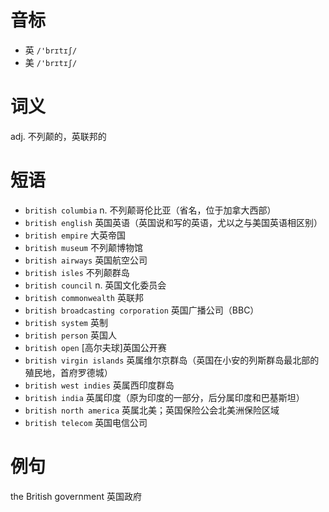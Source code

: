 # 音标

- 英 `/'brɪtɪʃ/`
- 美 `/'brɪtɪʃ/`

# 词义

adj. 不列颠的，英联邦的


# 短语

- `british columbia` n. 不列颠哥伦比亚（省名，位于加拿大西部）
- `british english` 英国英语（英国说和写的英语，尤以之与美国英语相区别）
- `british empire` 大英帝国
- `british museum` 不列颠博物馆
- `british airways` 英国航空公司
- `british isles` 不列颠群岛
- `british council` n. 英国文化委员会
- `british commonwealth` 英联邦
- `british broadcasting corporation` 英国广播公司（BBC）
- `british system` 英制
- `british person` 英国人
- `british open` [高尔夫球]英国公开赛
- `british virgin islands` 英属维尔京群岛（英国在小安的列斯群岛最北部的殖民地，首府罗德城）
- `british west indies` 英属西印度群岛
- `british india` 英属印度（原为印度的一部分，后分属印度和巴基斯坦）
- `british north america` 英属北美；英国保险公会北美洲保险区域
- `british telecom` 英国电信公司

# 例句

the British government
英国政府


